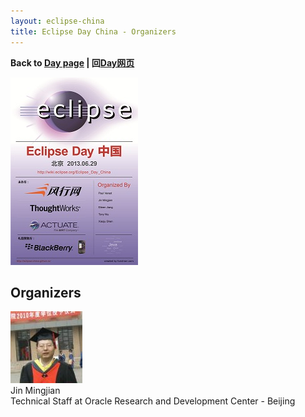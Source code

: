 ```yaml
---
layout: eclipse-china
title: Eclipse Day China - Organizers
---
```


<p><b>Back to <a href="/Day/">Day page</a> | 回<a href="/Day/">Day网页</a></b></p>

![Eclipse-4-tiny-6.png](../Poster/Eclipse-4-tiny-6.png)

## Organizers

![Jin Mingjian](Jin_Mingjian_0526152.jpg)  
Jin Mingjian  
Technical Staff at Oracle Research and Development Center - Beijing  

